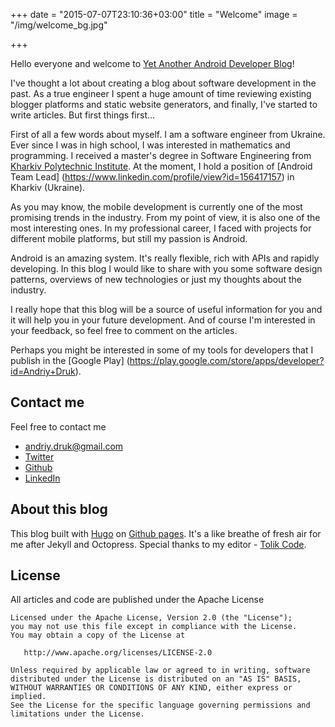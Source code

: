 +++
date = "2015-07-07T23:10:36+03:00"
title = "Welcome"
image = "/img/welcome_bg.jpg"

+++

<!--<
div style="text-align:center" markdown="1">
	<img src="/img/welcome_bg.jpg" alt="my photo">
</div>
-->

Hello everyone and welcome to [Yet Another Android Developer Blog](andriydruk.com)!

I've thought a lot about creating a blog about software development in the past. As a true engineer I spent a huge amount of time reviewing existing blogger platforms and static website generators, and finally, I've started to write articles. But first things first...

<!--more-->

First of all a few words about myself. I am a software engineer from Ukraine. Ever since I was in high school, I was interested in mathematics and programming. I received a master's degree in Software Engineering from [Kharkiv Polytechnic Institute](http://www.kpi.kharkov.ua/en/). At the moment, I hold a position of [Android Team Lead] (https://www.linkedin.com/profile/view?id=156417157) in Kharkiv (Ukraine).

As you may know, the mobile development is currently one of the most promising trends in the industry. From my point of view, it is also one of the most interesting ones. In my professional career, I faced with projects for different mobile platforms, but still my passion is Android.

Android is an amazing system. It's really flexible, rich with APIs and rapidly developing. In this blog I would like to share with you some software design patterns, overviews of new technologies or just my thoughts about the industry.

I really hope that this blog will be a source of useful information for you and it will help you in your future development. And of course I'm interested in your feedback, so feel free to comment on the articles.

Perhaps you might be interested in some of my tools for developers that I publish in the [Google Play] (https://play.google.com/store/apps/developer?id=Andriy+Druk).

## Contact me
Feel free to contact me

* [andriy.druk@gmail.com](mailto:andriy.druk@gmail.com)
* [Twitter](https://twitter.com/AndriyDruk) 
* [Github](https://github.com/andriydruk)
* [LinkedIn](https://www.linkedin.com/in/andriy-druk-23147344)

## About this blog
This blog built with [Hugo](https://gohugo.io) on [Github pages](https://pages.github.com). It's a like breathe of fresh air for me after Jekyll and Octopress. Special thanks to my editor - [Tolik Code](https://github.com/tolikcode).

## License 
All articles and code are published under the Apache License

    Licensed under the Apache License, Version 2.0 (the "License");
    you may not use this file except in compliance with the License.
    You may obtain a copy of the License at

       http://www.apache.org/licenses/LICENSE-2.0

    Unless required by applicable law or agreed to in writing, software
    distributed under the License is distributed on an "AS IS" BASIS,
    WITHOUT WARRANTIES OR CONDITIONS OF ANY KIND, either express or implied.
    See the License for the specific language governing permissions and
    limitations under the License.